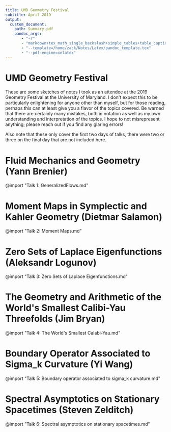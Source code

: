```yaml
---
title: UMD Geometry Festival 
subtitle: April 2019
output:
  custom_document:
    path: Summary.pdf
    pandoc_args: 
       - "-r" 
       - "markdown+tex_math_single_backslash+simple_tables+table_captions+yaml_metadata_block+smart"
       - "--template=/home/zack/Notes/Latex/pandoc_template.tex"
       - "--pdf-engine=xelatex"
---
```


# UMD Geometry Festival

These are some sketches of notes I took as an attendee at the 2019 Geometry Festival at the University of Maryland. I don't expect this to be particularly enlightening for anyone other than myself, but for those reading, perhaps this can at least give you a flavor of the topics covered. Be warned that there are certainly many mistakes, both in notation as well as my own understanding and interpretation of the topics. I hope to not misrepresent anything; please reach out if you find any glaring errors!

Also note that these only cover the first two days of talks, there were two or three on the final day that are not included here.

# Fluid Mechanics and Geometry (Yann Brenier)
@import "Talk 1: GeneralizedFlows.md"

# Moment Maps in Symplectic and Kahler Geometry (Dietmar Salamon)
@import "Talk 2: Moment Maps.md"

# Zero Sets of Laplace Eigenfunctions (Aleksandr Logunov)
@import "Talk 3: Zero Sets of Laplace Eigenfunctions.md"

# The Geometry and Arithmetic of the World's Smallest Calibi-Yau Threefolds (Jim Bryan)
@import "Talk 4: The World's Smallest Calabi-Yau.md"

# Boundary Operator Associated to Sigma_k Curvature (Yi Wang)
@import "Talk 5: Boundary operator associated to sigma_k curvature.md"

# Spectral Asymptotics on Stationary Spacetimes (Steven Zelditch)
@import "Talk 6: Spectral asymptotics on stationary spacetimes.md"